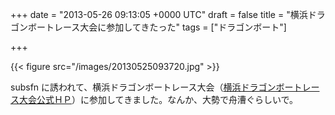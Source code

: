 
+++
date = "2013-05-26 09:13:05 +0000 UTC"
draft = false
title = "横浜ドラゴンボートレース大会に参加してきたった"
tags = ["ドラゴンボート"]

+++


{{< figure src="/images/20130525093720.jpg"  >}}

subsfn に誘われて、横浜ドラゴンボートレース大会（<a href="http://www.yokohama-dragon.com/">横浜ドラゴンボートレース大会公式ＨＰ</a>）に参加してきました。なんか、大勢で舟漕ぐらしいで。

